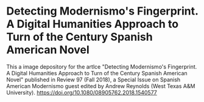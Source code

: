 # Detecting Modernismo's Fingerprint. A Digital Humanities Approach to Turn of the Century Spanish American Novel

This a image depository for the artlce "Detecting Modernismo's Fingerprint. A Digital Humanities Approach to Turn of the Century Spanish American Novel" published in Review 97 (Fall 2018), a Special Issue on Spanish American Modernismo guest edited by Andrew Reynolds (West Texas A&M University). https://doi.org/10.1080/08905762.2018.1540577
